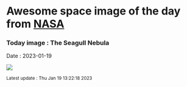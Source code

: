 
# Awesome space image of the day from [NASA](https://api.nasa.gov/)

### Today image : The Seagull Nebula
Date : 2023-01-19

![](https://apod.nasa.gov/apod/image/2301/crtastro_0172_1097p.jpg)

<small>Latest update : Thu Jan 19 13:22:18 2023</small>
        
